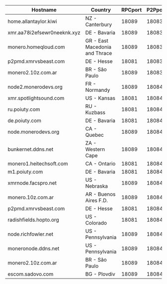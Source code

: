 Hostname | Country | RPCport | P2Pport
--- | --- | --- | ---
home.allantaylor.kiwi | NZ - Canterbury | 18089 | 18083
xmr.aa78i2efsewr0neeknk.xyz | DE - Bavaria | 18089 | 18083
monero.homeqloud.com | GR - East Macedonia and Thrace | 18089 | 18083
p2pmd.xmrvsbeast.com | DE - Hesse | 18081 | 18083
monero2.10z.com.ar | BR - São Paulo | 18089 | 18083
node2.monerodevs.org | FR - Normandy | 18089 | 18084
xmr.spotlightsound.com | US - Kansas | 18081 | 18084
ru.poiuty.com | RU - Kuzbass | 18081 | 18084
de.poiuty.com | DE - Bavaria | 18081 | 18084
node.monerodevs.org | CA - Quebec | 18089 | 18084
bunkernet.ddns.net | ZA - Western Cape | 18089 | 18084
monero1.heitechsoft.com | CA - Ontario | 18081 | 18084
m1.poiuty.com | DE - Bavaria | 18081 | 18084
xmrnode.facspro.net | US - Nebraska | 18089 | 18084
monero.10z.com.ar | AR - Buenos Aires F.D. | 18089 | 18084
p2pmd.xmrvsbeast.com | DE - Hesse | 18081 | 18084
radishfields.hopto.org | US - Colorado | 18081 | 18084
node.richfowler.net | US - Pennsylvania | 18089 | 18084
moneronode.ddns.net | US - Pennsylvania | 18089 | 18084
monero2.10z.com.ar | BR - São Paulo | 18089 | 18084
escom.sadovo.com | BG - Plovdiv | 18089 | 18084

